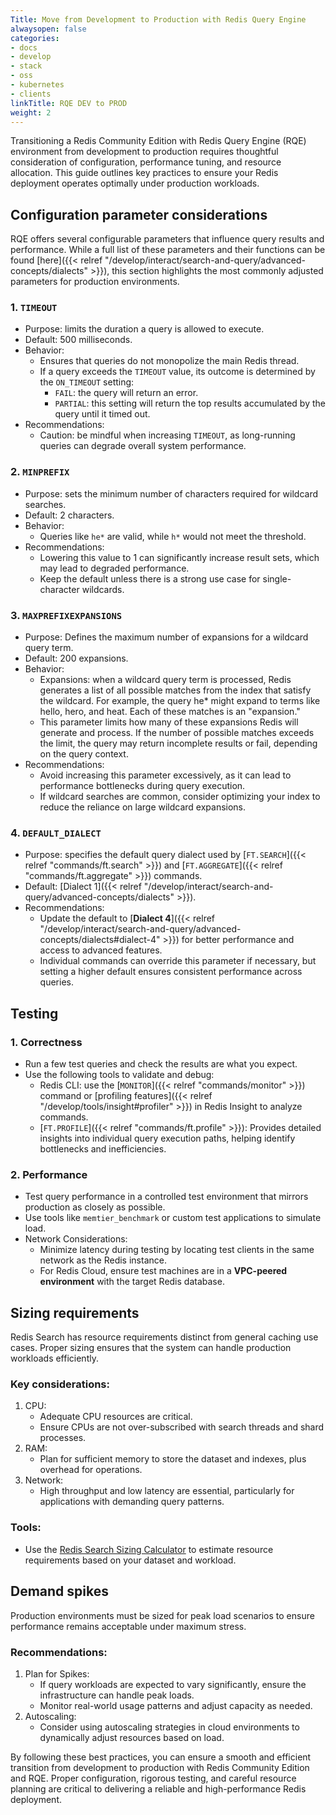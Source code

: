 ```yaml
---
Title: Move from Development to Production with Redis Query Engine
alwaysopen: false
categories:
- docs
- develop
- stack
- oss
- kubernetes
- clients
linkTitle: RQE DEV to PROD
weight: 2
---
```


Transitioning a Redis Community Edition with Redis Query Engine (RQE) environment from development to production requires thoughtful consideration of configuration, performance tuning, and resource allocation. This guide outlines key practices to ensure your Redis deployment operates optimally under production workloads.

## Configuration parameter considerations

RQE offers several configurable parameters that influence query results and performance. While a full list of these parameters and their functions can be found [here]({{< relref "/develop/interact/search-and-query/advanced-concepts/dialects" >}}), this section highlights the most commonly adjusted parameters for production environments.

### 1. `TIMEOUT`

- Purpose: limits the duration a query is allowed to execute. 
- Default: 500 milliseconds.
- Behavior:
  - Ensures that queries do not monopolize the main Redis thread.
  - If a query exceeds the `TIMEOUT` value, its outcome is determined by the `ON_TIMEOUT` setting:
    - `FAIL`: the query will return an error.
    - `PARTIAL`: this setting will return the top results accumulated by the query until it timed out.
- Recommendations:
  - Caution: be mindful when increasing `TIMEOUT`,<!-- especially in environments without QPF,--> as long-running queries can degrade overall system performance.
 <!-- - With Query Performance Factor (QPF): if QPF (multi-threaded query execution) is enabled, the risks of increasing this value are mitigated, as queries execute against index memory using multiple threads.-->

### 2. `MINPREFIX`

- Purpose: sets the minimum number of characters required for wildcard searches.
- Default: 2 characters.
- Behavior:
  - Queries like `he*` are valid, while `h*` would not meet the threshold.
- Recommendations:
  - Lowering this value to 1 can significantly increase result sets, which may lead to degraded performance.
  - Keep the default unless there is a strong use case for single-character wildcards.

### 3. `MAXPREFIXEXPANSIONS`

- Purpose: Defines the maximum number of expansions for a wildcard query term.
- Default: 200 expansions.
- Behavior:
  - Expansions: when a wildcard query term is processed, Redis generates a list of all possible matches from the index that satisfy the wildcard. For example, the query he* might expand to terms like hello, hero, and heat. Each of these matches is an "expansion."
  - This parameter limits how many of these expansions Redis will generate and process. If the number of possible matches exceeds the limit, the query may return incomplete results or fail, depending on the query context.
- Recommendations:
  - Avoid increasing this parameter excessively, as it can lead to performance bottlenecks during query execution.
  - If wildcard searches are common, consider optimizing your index to reduce the reliance on large wildcard expansions.

### 4. `DEFAULT_DIALECT`

- Purpose: specifies the default query dialect used by [`FT.SEARCH`]({{< relref "commands/ft.search" >}}) and [`FT.AGGREGATE`]({{< relref "commands/ft.aggregate" >}}) commands.
- Default: [Dialect 1]({{< relref "/develop/interact/search-and-query/advanced-concepts/dialects" >}}).
- Recommendations:
  - Update the default to [**Dialect 4**]({{< relref "/develop/interact/search-and-query/advanced-concepts/dialects#dialect-4" >}}) for better performance and access to advanced features.
  - Individual commands can override this parameter if necessary, but setting a higher default ensures consistent performance across queries.

## Testing

### 1. Correctness
- Run a few test queries and check the results are what you expect.
- Use the following tools to validate and debug:
  - Redis CLI: use the [`MONITOR`]({{< relref "commands/monitor" >}}) command or [profiling features]({{< relref "/develop/tools/insight#profiler" >}}) in Redis Insight to analyze commands.
  - [`FT.PROFILE`]({{< relref "commands/ft.profile" >}}): Provides detailed insights into individual query execution paths, helping identify bottlenecks and inefficiencies.

### 2. Performance
- Test query performance in a controlled test environment that mirrors production as closely as possible.
- Use tools like `memtier_benchmark` or custom test applications to simulate load.
- Network Considerations:
  - Minimize latency during testing by locating test clients in the same network as the Redis instance.
  - For Redis Cloud, ensure test machines are in a **VPC-peered environment** with the target Redis database.

## Sizing requirements

Redis Search has resource requirements distinct from general caching use cases. Proper sizing ensures that the system can handle production workloads efficiently.

### Key considerations:
1. CPU: 
   - Adequate CPU resources are critical<!--, especially when using QPF-->.
   - Ensure CPUs are not over-subscribed with search threads and shard processes.
2. RAM:
   - Plan for sufficient memory to store the dataset and indexes, plus overhead for operations.
3. Network:
   - High throughput and low latency are essential, particularly for applications with demanding query patterns.

### Tools:
- Use the [Redis Search Sizing Calculator](https://redis.io/redisearch-sizing-calculator/) to estimate resource requirements based on your dataset and workload.

## Demand spikes

Production environments must be sized for peak load scenarios to ensure performance remains acceptable under maximum stress.

### Recommendations:
1. Plan for Spikes:
   - If query workloads are expected to vary significantly, ensure the infrastructure can handle peak loads.
   - Monitor real-world usage patterns and adjust capacity as needed.
2. Autoscaling:
   - Consider using autoscaling strategies in cloud environments to dynamically adjust resources based on load.

By following these best practices, you can ensure a smooth and efficient transition from development to production with Redis Community Edition and RQE. Proper configuration, rigorous testing, and careful resource planning are critical to delivering a reliable and high-performance Redis deployment.
